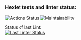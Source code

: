 ### Hexlet tests and linter status:
[![Actions Status](https://github.com/Xodarap7/python-project-lvl1/workflows/hexlet-check/badge.svg)](https://github.com/Xodarap7/python-project-lvl1/actions)
[![Maintainability](https://api.codeclimate.com/v1/badges/a99a88d28ad37a79dbf6/maintainability)](https://codeclimate.com/github/codeclimate/codeclimate/maintainability)

Status of last Lint:<br>
[![Last Linter Status](https://github.com/Xodarap7/python-project-lvl1/workflows/linter/badge.svg)](https://github.com/Xodarap7/python-project-lvl1/actions)